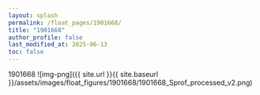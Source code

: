 ```yaml
---
layout: splash
permalink: /float_pages/1901668/
title: "1901668"
author_profile: false
last_modified_at: 2025-06-13
toc: false
---
```

 
1901668
![img-png]({{ site.url }}{{ site.baseurl }}/assets/images/float_figures/1901668/1901668_Sprof_processed_v2.png)
